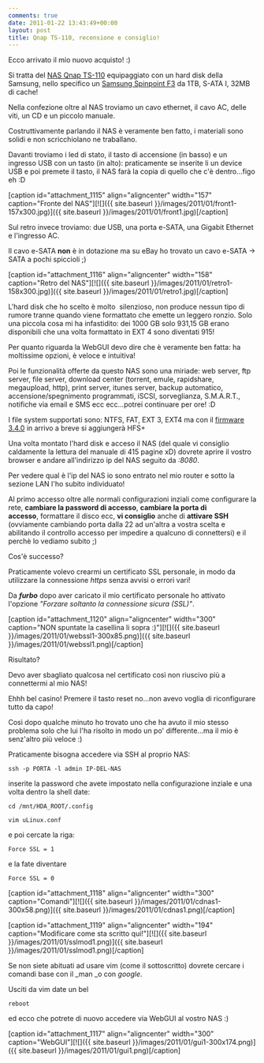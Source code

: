```yaml
---
comments: true
date: 2011-01-22 13:43:49+00:00
layout: post
title: Qnap TS-110, recensione e consiglio!
---
```


Ecco arrivato il mio nuovo acquisto! :)

Si tratta del [NAS Qnap TS-110](http://www.qnap.com/pro_detail_feature.asp?p_id=136) equipaggiato con un hard disk della Samsung, nello specifico un [Samsung Spinpoint F3](http://www.samsung.com/global/business/hdd/productmodel.do?type=94&subtype=98&model_cd=507) da 1TB, S-ATA I, 32MB di cache!

Nella confezione oltre al NAS troviamo un cavo ethernet, il cavo AC, delle viti, un CD e un piccolo manuale.

Costruttivamente parlando il NAS è veramente ben fatto, i materiali sono solidi e non scricchiolano ne traballano.

Davanti troviamo i led di stato, il tasto di accensione (in basso) e un ingresso USB con un tasto (in alto): praticamente se inserite li un device USB e poi premete il tasto, il NAS farà la copia di quello che c'è dentro...figo eh :D

[caption id="attachment_1115" align="aligncenter" width="157" caption="Fronte del NAS"][![]({{ site.baseurl }}/images/2011/01/front1-157x300.jpg)]({{ site.baseurl }}/images/2011/01/front1.jpg)[/caption]

Sul retro invece troviamo: due USB, una porta e-SATA, una Gigabit Ethernet e l'ingresso AC.

Il cavo e-SATA **non** è in dotazione ma su eBay ho trovato un cavo e-SATA -> SATA a pochi spiccioli ;)

[caption id="attachment_1116" align="aligncenter" width="158" caption="Retro del NAS"][![]({{ site.baseurl }}/images/2011/01/retro1-158x300.jpg)]({{ site.baseurl }}/images/2011/01/retro1.jpg)[/caption]

L'hard disk che ho scelto è molto  silenzioso, non produce nessun tipo di rumore tranne quando viene formattato che emette un leggero ronzio. Solo una piccola cosa mi ha infastidito: dei 1000 GB solo 931,15 GB erano disponibili che una volta formattato in EXT 4 sono diventati 915!

Per quanto riguarda la WebGUI devo dire che è veramente ben fatta: ha moltissime opzioni, è veloce e intuitiva!

Poi le funzionalità offerte da questo NAS sono una miriade: web server, ftp server, file server, download center (torrent, emule, rapidshare, megaupload, http), print server, itunes server, backup automatico, accensione/spegnimento programmati, iSCSI, sorveglianza, S.M.A.R.T., notifiche via email e SMS ecc ecc...potrei continuare per ore! :D

I file system supportati sono: NTFS, FAT, EXT 3, EXT4 ma con il [firmware 3.4.0](http://www.qnapclub.it/viewtopic.php?f=39&t=3211) in arrivo a breve si aggiungerà HFS+

Una volta montato l'hard disk e acceso il NAS (del quale vi consiglio caldamente la lettura del manuale di 415 pagine xD) dovrete aprire il vostro browser e andare all'indirizzo ip del NAS seguito da _:8080_.

Per vedere qual è l'ip del NAS io sono entrato nel mio router e sotto la sezione LAN l'ho subito individuato!

Al primo accesso oltre alle normali configurazioni inziali come configurare la rete, **cambiare la password di accesso**, **cambiare la porta di accesso**, formattare il disco ecc, **vi consiglio** anche di **attivare SSH** (ovviamente cambiando porta dalla 22 ad un'altra a vostra scelta e abilitando il controllo accesso per impedire a qualcuno di connettersi) e il perchè lo vediamo subito ;)

<!-- more -->

Cos'è successo?

Praticamente volevo crearmi un certificato SSL personale, in modo da utilizzare la connessione _https_ senza avvisi o errori vari!

Da _**furbo**_ dopo aver caricato il mio certificato personale ho attivato l'opzione _"Forzare soltanto la connessione sicura (SSL)"_.

[caption id="attachment_1120" align="aligncenter" width="300" caption="NON spuntate la casellina li sopra :)"][![]({{ site.baseurl }}/images/2011/01/webssl1-300x85.png)]({{ site.baseurl }}/images/2011/01/webssl1.png)[/caption]

Risultato?

Devo aver sbagliato qualcosa nel certificato così non riuscivo più a connettermi al mio NAS!

Ehhh bel casino! Premere il tasto reset no...non avevo voglia di riconfigurare tutto da capo!

Così dopo qualche minuto ho trovato uno che ha avuto il mio stesso problema solo che lui l'ha risolto in modo un po' differente...ma il mio è senz'altro più veloce :)

Praticamente bisogna accedere via SSH al proprio NAS:


`ssh -p PORTA -l admin IP-DEL-NAS`


inserite la password che avete impostato nella configurazione inziale e una volta dentro la shell date:


`cd /mnt/HDA_ROOT/.config`




`vim uLinux.conf`


e poi cercate la riga:


`Force SSL = 1`


e la fate diventare


`Force SSL = 0`




[caption id="attachment_1118" align="aligncenter" width="300" caption="Comandi"][![]({{ site.baseurl }}/images/2011/01/cdnas1-300x58.png)]({{ site.baseurl }}/images/2011/01/cdnas1.png)[/caption]

[caption id="attachment_1119" align="aligncenter" width="194" caption="Modificare come sta scritto qui!"][![]({{ site.baseurl }}/images/2011/01/sslmod1.png)]({{ site.baseurl }}/images/2011/01/sslmod1.png)[/caption]

Se non siete abituati ad usare vim (come il sottoscritto) dovrete cercare i comandi base con il _man _o con _google_.

Usciti da vim date un bel


`reboot`


ed ecco che potrete di nuovo accedere via WebGUI al vostro NAS :)

[caption id="attachment_1117" align="aligncenter" width="300" caption="WebGUI"][![]({{ site.baseurl }}/images/2011/01/gui1-300x174.png)]({{ site.baseurl }}/images/2011/01/gui1.png)[/caption]
